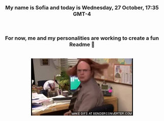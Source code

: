 


<div align="center">
<h3 >My name is Sofia and today is Wednesday, 27 October, 17:35 GMT-4</h3><br>
<h3 >For now, me and my personalities are working to create a fun Readme 👋
</h3><br>
<img src='img/dwight.gif' alt='working...'/>
</div>

